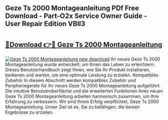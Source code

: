 ## Geze Ts 2000 Montageanleitung PDf Free Download - Part-O2x Service Owner Guide - User Repair Edition VBIl3

# <h2><a href="http://df8bzu.blite.top/?on=Geze+Ts+2000+Montageanleitung">🔗Download 👉🔴 Geze Ts 2000 Montageanleitung</a></h2>

[![Geze Ts 2000 Montageanleitung new download](https://i.imgur.com/lujVjoI.png)](http://df8bzu.blite.top/?on=Geze+Ts+2000+Montageanleitung)
Ihr neues Geze Ts 2000 Montageanleitung wurde entwickelt, um Ihnen das Leben zu erleichtern. Dieses Benutzerhandbuch zeigt Ihnen, wie Sie Ihr Produkt installieren, bedienen und warten, um eine optimale Leistung zu erzielen. Kompatibles Zubehör In diesem Abschnitt werden kompatibles Zubehör und Peripheriegeräte für Ihr neues Geze Ts 2000 Montageanleitung aufgeführt. Die intuitive Benutzeroberfläche und die erweiterten Funktionen Ihres neuen Geze Ts 2000 Montageanleitung arbeiten harmonisch zusammen, um Ihre Erfahrung zu verbessern. Wir sind Ihrem Erfolg verpflichtet, Geze Ts 2000 Montageanleitung. Unser Ziel ist es, Sie zu befähigen, die besten Ergebnisse zu erzielen.
